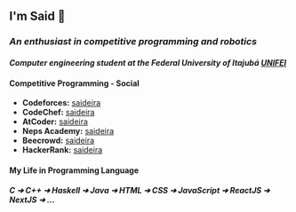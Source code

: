 ## I'm Said 👋
### *An enthusiast in competitive programming and robotics*
#### *Computer engineering student at the Federal University of Itajubá [UNIFEI](https://unifei.edu.br/)*

#### Competitive Programming - Social
* **Codeforces:** [saideira](https://codeforces.com/profile/saideira)
* **CodeChef:** [saideira](https://www.codechef.com/users/saideira)
* **AtCoder:** [saideira](https://atcoder.jp/users/saideira)
* **Neps Academy:** [saideira](https://neps.academy/br/user/20159)
* **Beecrowd:** [saideira](https://www.beecrowd.com.br/judge/pt/profile/570489)
* **HackerRank:** [saideira](https://www.hackerrank.com/saideira)

#### My Life in Programming Language
##### C ➜ C++ ➜ Haskell ➜ Java ➜ HTML ➜ CSS ➜ JavaScript ➜ ReactJS ➜ NextJS ➜ ... 

<!--
**brsaidas/brsaidas** is a ✨ _special_ ✨ repository because its `README.md` (this file) appears on your GitHub profile.

Here are some ideas to get you started:

- 🔭 I’m currently working on ...
- 🌱 I’m currently learning ...
- 👯 I’m looking to collaborate on ...
- 🤔 I’m looking for help with ...
- 💬 Ask me about ...
- 📫 How to reach me: ...
- 😄 Pronouns: ...
- ⚡ Fun fact: ...
-->

